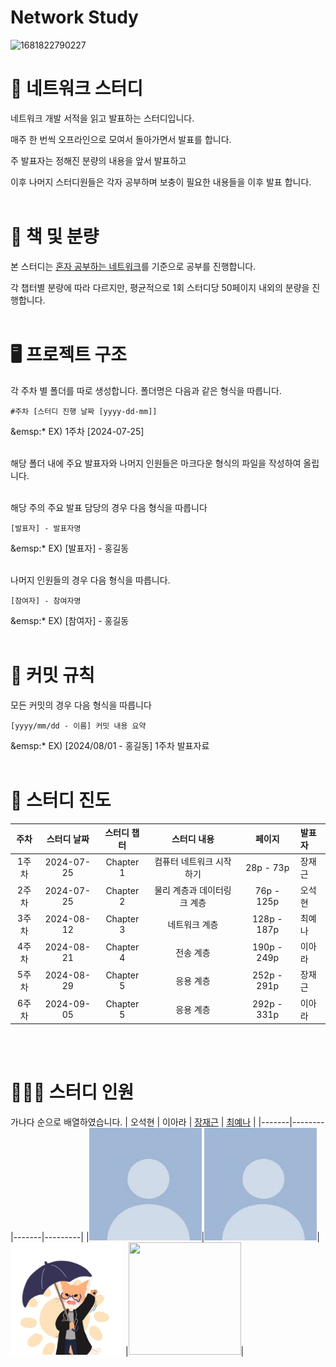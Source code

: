 # Network Study
![1681822790227](https://github.com/user-attachments/assets/b47d4db1-f97f-4a7e-9b2b-1590b848284f)

# 📖 네트워크 스터디

네트워크 개발 서적을 읽고 발표하는 스터디입니다.

매주 한 번씩 오프라인으로 모여서 돌아가면서 발표를 합니다.

주 발표자는 정해진 분량의 내용을 앞서 발표하고

이후 나머지 스터디원들은 각자 공부하며 보충이 필요한 내용들을 이후 발표 합니다. <br/><br/>
  
# 🔖 책 및 분량

본 스터디는 [혼자 공부하는 네트워크](https://product.kyobobook.co.kr/detail/S000212911507)를 기준으로 공부를 진행합니다.

각 챕터별 분량에 따라 다르지만, 평균적으로 1회 스터디당 50페이지 내외의 분량을 진행합니다. <br/><br/>

# 🖥 프로젝트 구조 
각 주차 별 폴더를 따로 생성합니다. 폴더명은 다음과 같은 형식을 따릅니다.

`#주차 [스터디 진행 날짜 [yyyy-dd-mm]]`

&emsp:* EX) 1주차 [2024-07-25] <br/><br/>

해당 폴더 내에 주요 발표자와 나머지 인원들은 마크다운 형식의 파일을 작성하여 올립니다. <br/><br/>

해당 주의 주요 발표 담당의 경우 다음 형식을 따릅니다 

`[발표자] - 발표자명`

&emsp:* EX) [발표자] - 홍길동 <br/><br/>

나머지 인원들의 경우 다음 형식을 따릅니다. 

`[참여자] - 참여자명`

&emsp:* EX) [참여자] - 홍길동 <br/><br/>

# 🧩 커밋 규칙
모든 커밋의 경우 다음 형식을 따릅니다 

`[yyyy/mm/dd - 이름] 커밋 내용 요약`

&emsp:* EX) [2024/08/01 - 홍길동] 1주차 발표자료 <br/><br/>

# 📝 스터디 진도
| 주차 | 스터디 날짜 | 스터디 챕터 | 스터디 내용 | 페이지 | 발표자 |
|:-------:|:------------:|:----------:|:------------------------:|:-----------:|:-------|
| 1주차 | 2024-07-25 | Chapter 1 | 컴퓨터 네트워크 시작하기 | 28p - 73p | 장재근 |
| 2주차 | 2024-07-25 | Chapter 2 | 물리 계층과 데이터링크 계층 | 76p - 125p | 오석현 |
| 3주차 | 2024-08-12 | Chapter 3 | 네트워크 계층 | 128p - 187p | 최예나 |
| 4주차 | 2024-08-21 | Chapter 4 | 전송 계층 | 190p - 249p | 이아라 |
| 5주차 | 2024-08-29 | Chapter 5 | 응용 계층 | 252p - 291p | 장재근 |
| 6주차 | 2024-09-05 | Chapter 5 | 응용 계층 | 292p - 331p | 이아라 |

<br/><br/>
# 🧑‍🤝‍🧑 스터디 인원
가나다 순으로 배열하였습니다.
| 오석현 | 이아라 | [장재근](https://github.com/jaegeunjang) | [최예나](https://github.com/YenaChoi00) |
|-------|--------|-------|---------|
|<img src="https://github.com/DeveloperTechStudy/Network/blob/main/Images/%EA%B8%B0%EB%B3%B8%ED%94%84%EB%A1%9C%ED%95%84.jpg"  width="180" height="180"/>|<img src="https://github.com/DeveloperTechStudy/Network/blob/main/Images/%EA%B8%B0%EB%B3%B8%ED%94%84%EB%A1%9C%ED%95%84.jpg"  width="180" height="180"/>| <img src="https://github.com/DeveloperTechStudy/Network/blob/main/Images/%EC%9E%A5%EC%9E%AC%EA%B7%BC%ED%94%84%EB%A1%9C%ED%95%84.jpg"  width="180" height="180"/> |<img src="https://github.com/user-attachments/assets/013b0363-624e-40c5-97f0-96bee8e7bc5c"  width="180" height="180"/>|

